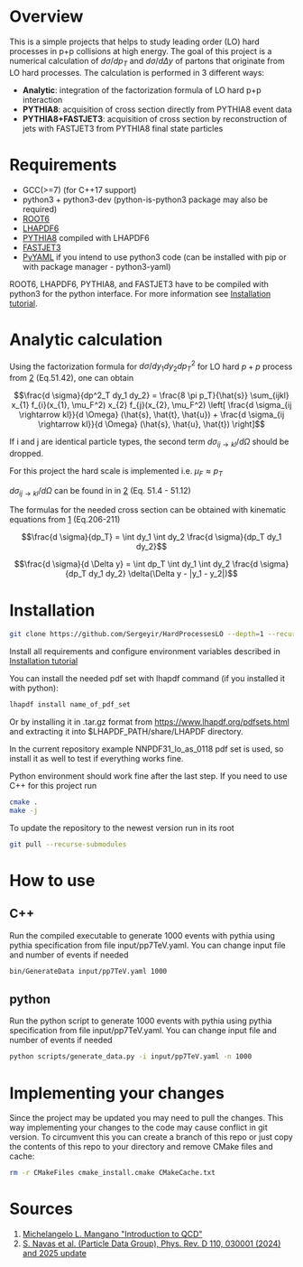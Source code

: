 # Overview

This is a simple projects that helps to study leading order (LO) hard processes in p+p collisions at high energy. The goal of this project is a numerical calculation of $d \sigma/dp_{T}$ and $d \sigma / d \Delta y$ of partons that originate from LO hard processes. The calculation is performed in 3 different ways: 
- **Analytic**: integration of the factorization formula of LO hard p+p interaction
- **PYTHIA8**: acquisition of cross section directly from PYTHIA8 event data
- **PYTHIA8+FASTJET3**: acquisition of cross section by reconstruction of jets with FASTJET3 from PYTHIA8 final state particles

# Requirements

- GCC(>=7) (for C++17 support)
- python3 + python3-dev (python-is-python3 package may also be required)
- [ROOT6](https://root.cern/)
- [LHAPDF6](https://lhapdf.hepforge.org/)
- [PYTHIA8](https://pythia.org/) compiled with LHAPDF6
- [FASTJET3](https://fastjet.fr/) 
- [PyYAML](https://pypi.org/project/PyYAML/) if you intend to use python3 code (can be installed with pip or with package manager - python3-yaml)

ROOT6, LHAPDF6, PYTHIA8, and FASTJET3 have to be compiled with python3 for the python interface. For more information see [Installation tutorial](INSTALLATION_TUTORIAL.md).

# Analytic calculation

Using the factorization formula for $d \sigma / dy_{1} dy_{2} dp^2_{T}$ for LO hard $p+p$ process from [2](#sources) (Eq.51.42), one can obtain

```math
\frac{d \sigma}{dp^2_T dy_1 dy_2} = \frac{8 \pi p_T}{\hat{s}} \sum_{ijkl} x_{1} f_{i}(x_{1}, \mu_F^2) x_{2} f_{j}(x_{2}, \mu_F^2) \left[ \frac{d \sigma_{ij \rightarrow kl}}{d \Omega} (\hat{s}, \hat{t}, \hat{u}) + \frac{d \sigma_{ij \rightarrow kl}}{d \Omega} (\hat{s}, \hat{u}, \hat{t}) \right]
```

If i and j are identical particle types, the second term $d \sigma_{ij \rightarrow kl} / d\Omega$ should be dropped.

For this project the hard scale is implemented i.e. $\mu_F \approx p_T$

$d \sigma_{ij \rightarrow kl}/d \Omega$ can be found in  in [2](#sources) (Eq. 51.4 - 51.12)

The formulas for the needed cross section can be obtained with kinematic equations from [1](#sources) (Eq.206-211)

```math
\frac{d \sigma}{dp_T} = \int dy_1 \int dy_2 \frac{d \sigma}{dp_T dy_1 dy_2}
```

```math
\frac{d \sigma}{d \Delta y} = \int dp_T \int dy_1 \int dy_2 \frac{d \sigma}{dp_T dy_1 dy_2} \delta(\Delta y - |y_1 - y_2|)
```

# Installation

```sh
git clone https://github.com/Sergeyir/HardProcessesLO --depth=1 --recurse-submodules
```

Install all requirements and configure environment variables described in [Installation tutorial](INSTALLATION_TUTORIAL.md)

You can install the needed pdf set with lhapdf command (if you installed it with python):

```sh
lhapdf install name_of_pdf_set
```

Or by installing it in .tar.gz format from https://www.lhapdf.org/pdfsets.html and extracting it into $LHAPDF_PATH/share/LHAPDF directory.

In the current repository example NNPDF31_lo_as_0118 pdf set is used, so install it as well to test if everything works fine.

Python environment should work fine after the last step. If you need to use C++ for this project run

```sh
cmake .
make -j
```

To update the repository to the newest version run in its root

```sh
git pull --recurse-submodules
```

# How to use

## C++

Run the compiled executable to generate 1000 events with pythia using pythia specification from file input/pp7TeV.yaml. You can change input file and number of events if needed

```sh
bin/GenerateData input/pp7TeV.yaml 1000
```

## python

Run the python script to generate 1000 events with pythia using pythia specification from file input/pp7TeV.yaml. You can change input file and number of events if needed

```sh
python scripts/generate_data.py -i input/pp7TeV.yaml -n 1000
```

# Implementing your changes

Since the project may be updated you may need to pull the changes. This way implementing your changes to the code may cause conflict in git version. To circumvent this you can create a branch of this repo or just copy the contents of this repo to your directory and remove CMake files and cache:

```sh
rm -r CMakeFiles cmake_install.cmake CMakeCache.txt
```

# Sources

1. [Michelangelo L. Mangano "Introduction to QCD"](https://cds.cern.ch/record/454171/files/p53.pdf)
2. [S. Navas et al. (Particle Data Group), Phys. Rev. D 110, 030001 (2024) and 2025 update](https://pdg.lbl.gov/2025/reviews/contents_sports.html)
